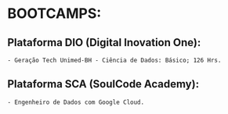 # BOOTCAMPS:

## Plataforma DIO (Digital Inovation One):
    - Geração Tech Unimed-BH - Ciência de Dados: Básico; 126 Hrs.

## Plataforma SCA (SoulCode Academy):
    - Engenheiro de Dados com Google Cloud.